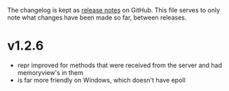 The changelog is kept as [release notes](https://github.com/smok-serwis/coolamqp/releases/)
on GitHub. This file serves to only note what changes
have been made so far, between releases.

# v1.2.6

* repr improved for methods that were received from the server and had memoryview's in them
* is far more friendly on Windows, which doesn't have epoll

